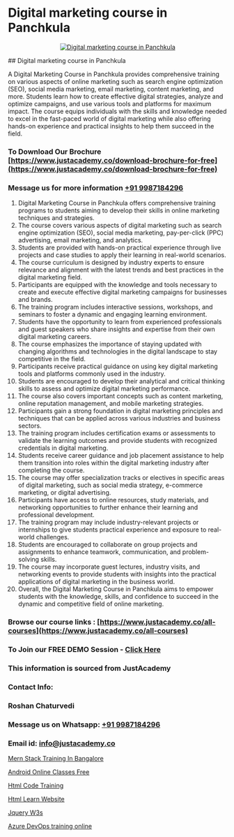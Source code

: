 # Digital marketing course in Panchkula

<p align="center">
  <a href="https://justacademy.co/course-detail/digital-marketing">
    <img src="https://justacademy.co/storage2/course_image/1676636720_course_image.webp" alt="Digital marketing course in Panchkula">
  </a>
</p>
## Digital marketing course in Panchkula

A Digital Marketing Course in Panchkula provides comprehensive training on various aspects of online marketing such as search engine optimization (SEO), social media marketing, email marketing, content marketing, and more. Students learn how to create effective digital strategies, analyze and optimize campaigns, and use various tools and platforms for maximum impact. The course equips individuals with the skills and knowledge needed to excel in the fast-paced world of digital marketing while also offering hands-on experience and practical insights to help them succeed in the field.
### To Download Our Brochure [https://www.justacademy.co/download-brochure-for-free](https://www.justacademy.co/download-brochure-for-free)
### Message us for more information [+91 9987184296](https://api.whatsapp.com/send?phone=919987184296)
1) Digital Marketing Course in Panchkula offers comprehensive training programs to students aiming to develop their skills in online marketing techniques and strategies.
2) The course covers various aspects of digital marketing such as search engine optimization (SEO), social media marketing, pay-per-click (PPC) advertising, email marketing, and analytics.
3) Students are provided with hands-on practical experience through live projects and case studies to apply their learning in real-world scenarios.
4) The course curriculum is designed by industry experts to ensure relevance and alignment with the latest trends and best practices in the digital marketing field.
5) Participants are equipped with the knowledge and tools necessary to create and execute effective digital marketing campaigns for businesses and brands.
6) The training program includes interactive sessions, workshops, and seminars to foster a dynamic and engaging learning environment.
7) Students have the opportunity to learn from experienced professionals and guest speakers who share insights and expertise from their own digital marketing careers.
8) The course emphasizes the importance of staying updated with changing algorithms and technologies in the digital landscape to stay competitive in the field.
9) Participants receive practical guidance on using key digital marketing tools and platforms commonly used in the industry.
10) Students are encouraged to develop their analytical and critical thinking skills to assess and optimize digital marketing performance.
11) The course also covers important concepts such as content marketing, online reputation management, and mobile marketing strategies.
12) Participants gain a strong foundation in digital marketing principles and techniques that can be applied across various industries and business sectors.
13) The training program includes certification exams or assessments to validate the learning outcomes and provide students with recognized credentials in digital marketing.
14) Students receive career guidance and job placement assistance to help them transition into roles within the digital marketing industry after completing the course.
15) The course may offer specialization tracks or electives in specific areas of digital marketing, such as social media strategy, e-commerce marketing, or digital advertising.
16) Participants have access to online resources, study materials, and networking opportunities to further enhance their learning and professional development.
17) The training program may include industry-relevant projects or internships to give students practical experience and exposure to real-world challenges.
18) Students are encouraged to collaborate on group projects and assignments to enhance teamwork, communication, and problem-solving skills.
19) The course may incorporate guest lectures, industry visits, and networking events to provide students with insights into the practical applications of digital marketing in the business world.
20) Overall, the Digital Marketing Course in Panchkula aims to empower students with the knowledge, skills, and confidence to succeed in the dynamic and competitive field of online marketing.

### Browse our course links : [https://www.justacademy.co/all-courses](https://www.justacademy.co/all-courses) 
### To Join our FREE DEMO Session - [Click Here](https://www.justacademy.co/register-for-course-demo)


### This information is sourced from JustAcademy
### Contact Info:
### Roshan Chaturvedi
### Message us on Whatsapp: [+91 9987184296](https://api.whatsapp.com/send?phone=919987184296)
### Email id: [info@justacademy.co](mailto:info@justacademy.co)
                
[Mern Stack Training In Bangalore](https://www.linkedin.com/pulse/mern-stack-training-bangalore-justacademy-jaipur-fy1be/)

[Android Online Classes Free](https://www.linkedin.com/pulse/android-online-classes-free-justacademy-cupertino-5o9tc/)

[Html Code Training](https://medium.com/@mistersumit961/html-code-training-b1827d2c57f7)

[Html Learn Website](https://medium.com/@mahi3106/html-learn-website-ad8c34d9baaf)

[Jquery W3s](https://justacademyin.github.io/justacademy/jquery-w3s)

[Azure DevOps training online](https://justacademyin.github.io/justacademy/azure-devops-training-online)

